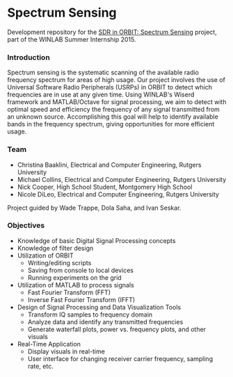 # Spectrum Sensing
Development repository for the [SDR in ORBIT: Spectrum Sensing](http://www.orbit-lab.org/wiki/Other/Summer/2015/aSDR2#SDRinORBIT:SpectrumSensing) project, part of the WINLAB Summer Internship 2015.

### Introduction
Spectrum sensing is the systematic scanning of the available radio frequency spectrum for areas of high usage. Our project involves the use of Universal Software Radio Peripherals (USRPs) in ORBIT to detect which frequencies are in use at any given time. Using WINLAB's Wiserd framework and MATLAB/Octave for signal processing, we aim to detect with optimal speed and efficiency the frequency of any signal transmitted from an unknown source. Accomplishing this goal will help to identify available bands in the frequency spectrum, giving opportunities for more efficient usage.

### Team
* Christina Baaklini, Electrical and Computer Engineering, Rutgers University
* Michael Collins, Electrical and Computer Engineering, Rutgers University
* Nick Cooper, High School Student, Montgomery High School
* Nicole DiLeo, Electrical and Computer Engineering, Rutgers University

Project guided by Wade Trappe, Dola Saha, and Ivan Seskar.

### Objectives
* Knowledge of basic Digital Signal Processing concepts
* Knowledge of filter design
* Utilization of ORBIT
  * Writing/editing scripts
  * Saving from console to local devices
  * Running experiments on the grid
* Utilization of MATLAB to process signals
  * Fast Fourier Transform (FFT)
  * Inverse Fast Fourier Transform (IFFT)
* Design of Signal Processing and Data Visualization Tools
  * Transform IQ samples to frequency domain
  * Analyze data and identify any transmitted frequencies
  * Generate waterfall plots, power vs. frequency plots, and other visuals
* Real-Time Application
  * Display visuals in real-time
  * User interface for changing receiver carrier frequency, sampling rate, etc.
